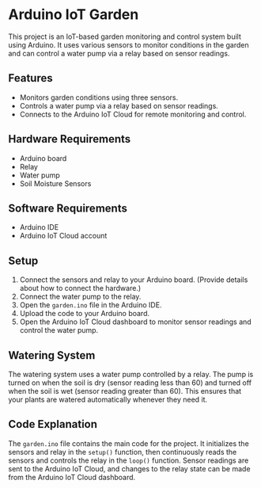 # Arduino IoT Garden

This project is an IoT-based garden monitoring and control system built using Arduino. It uses various sensors to monitor conditions in the garden and can control a water pump via a relay based on sensor readings.

## Features

- Monitors garden conditions using three sensors.
- Controls a water pump via a relay based on sensor readings.
- Connects to the Arduino IoT Cloud for remote monitoring and control.

## Hardware Requirements

- Arduino board
- Relay
- Water pump
- Soil Moisture Sensors

## Software Requirements

- Arduino IDE
- Arduino IoT Cloud account

## Setup

1. Connect the sensors and relay to your Arduino board. (Provide details about how to connect the hardware.)
2. Connect the water pump to the relay.
3. Open the `garden.ino` file in the Arduino IDE.
4. Upload the code to your Arduino board.
5. Open the Arduino IoT Cloud dashboard to monitor sensor readings and control the water pump.

## Watering System

The watering system uses a water pump controlled by a relay. The pump is turned on when the soil is dry (sensor reading less than 60) and turned off when the soil is wet (sensor reading greater than 60). This ensures that your plants are watered automatically whenever they need it.

## Code Explanation

The `garden.ino` file contains the main code for the project. It initializes the sensors and relay in the `setup()` function, then continuously reads the sensors and controls the relay in the `loop()` function. Sensor readings are sent to the Arduino IoT Cloud, and changes to the relay state can be made from the Arduino IoT Cloud dashboard.
